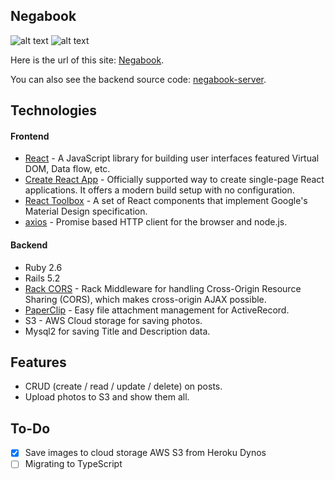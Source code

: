 ## Negabook

![alt text](https://github.com/SotaMakino/negabook-client/blob/master/public/nega_pic_v4.png)
![alt text](https://github.com/SotaMakino/negabook-client/blob/master/public/screenShot2.png)

Here is the url of this site: [Negabook](https://sotamakino.github.io/negabook-client/).

You can also see the backend source code: [negabook-server](https://github.com/SotaMakino/negabook-server).

## Technologies
#### Frontend

- [React](https://reactjs.org/) - A JavaScript library for building user interfaces featured Virtual DOM, Data flow, etc.
- [Create React App](https://github.com/facebook/create-react-app) - Officially supported way to create single-page React applications. It offers a modern build setup with no configuration.
- [React Toolbox](http://react-toolbox.io/#/) - A set of React components that implement Google's Material Design specification.
- [axios](https://github.com/axios/axios) - Promise based HTTP client for the browser and node.js.

#### Backend

- Ruby 2.6
- Rails 5.2
- [Rack CORS](https://github.com/cyu/rack-cors) - Rack Middleware for handling Cross-Origin Resource Sharing (CORS), which makes cross-origin AJAX possible.
- [PaperClip](https://github.com/thoughtbot/paperclip) - Easy file attachment management for ActiveRecord.
- S3 - AWS Cloud storage for saving photos.
- Mysql2 for saving Title and Description data.

## Features

- CRUD (create / read / update / delete) on posts.
- Upload photos to S3 and show them all.


## To-Do

- [x]  Save images to cloud storage AWS S3 from Heroku Dynos
- [ ]  Migrating to TypeScript
